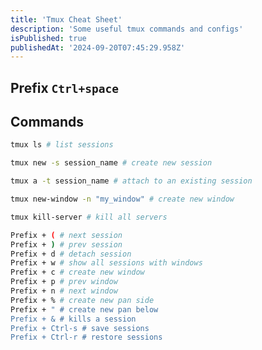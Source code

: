 ```yaml
---
title: 'Tmux Cheat Sheet'
description: 'Some useful tmux commands and configs'
isPublished: true
publishedAt: '2024-09-20T07:45:29.958Z'
---
```


## Prefix `Ctrl+space`

## Commands

```sh
tmux ls # list sessions
```

```sh
tmux new -s session_name # create new session
```

```sh
tmux a -t session_name # attach to an existing session
```

```sh
tmux new-window -n "my_window" # create new window
```

```sh
tmux kill-server # kill all servers
```

```sh
Prefix + ( # next session
Prefix + ) # prev session
Prefix + d # detach session
Prefix + w # show all sessions with windows
Prefix + c # create new window
Prefix + p # prev window
Prefix + n # next window
Prefix + % # create new pan side
Prefix + " # create new pan below
Prefix + & # kills a session
Prefix + Ctrl-s # save sessions
Prefix + Ctrl-r # restore sessions
```
